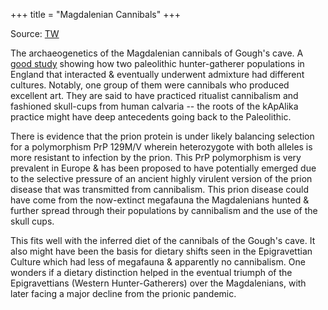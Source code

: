 +++
title = "Magdalenian Cannibals"
+++

Source: [TW](https://threadreaderapp.com/thread/1584782982778585090.html)

The archaeogenetics of the Magdalenian cannibals of Gough's cave. A [good study](https://www.nature.com/articles/s41559-022-01883-z) showing how two paleolithic hunter-gatherer populations in England that interacted & eventually underwent admixture had different cultures. Notably, one group of them were cannibals who produced excellent art. They are said to have practiced ritualist cannibalism and fashioned skull-cups from human calvaria -- the roots of the kApAlika practice might have deep antecedents going back to the Paleolithic. 

There is evidence that the prion protein is under likely balancing selection for a polymorphism PrP 129M/V wherein heterozygote with both alleles is more resistant to infection by the prion. This PrP polymorphism is very prevalent in Europe & has been proposed to have potentially emerged due to the selective pressure of an ancient highly virulent version of the prion disease that was transmitted from cannibalism. This prion disease could have come from the now-extinct megafauna the Magdalenians hunted & further spread through their populations by cannibalism and the use of the skull cups. 

This fits well with the inferred diet of the cannibals of the Gough's cave. It also might have been the basis for dietary shifts seen in the Epigravettian Culture which had less of megafauna & apparently no cannibalism. One wonders if a dietary distinction helped in the eventual triumph of the Epigravettians (Western Hunter-Gatherers) over the Magdalenians, with later facing a major decline from the prionic pandemic. 
